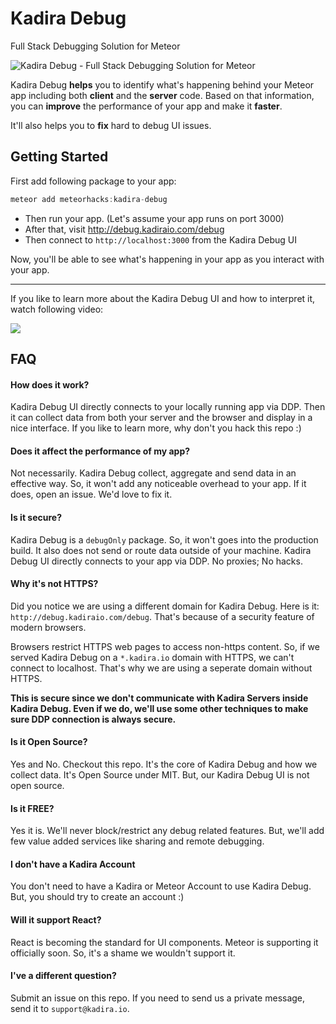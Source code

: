 # Kadira Debug

Full Stack Debugging Solution for Meteor

![Kadira Debug - Full Stack Debugging Solution for Meteor](https://cldup.com/pQDQPc4rjT.png)

Kadira Debug **helps** you to identify what's happening behind your Meteor app including both **client** and the **server** code. Based on that information, you can **improve** the performance of your app and make it **faster**.

It'll also helps you to **fix** hard to debug UI issues.

## Getting Started

First add following package to your app:

~~~js
meteor add meteorhacks:kadira-debug
~~~


* Then run your app. (Let's assume your app runs on port 3000)
* After that, visit <http://debug.kadiraio.com/debug>
* Then connect to `http://localhost:3000` from the Kadira Debug UI

Now, you'll be able to see what's happening in your app as you interact with your app.

---

If you like to learn more about the Kadira Debug UI and how to interpret it, watch following video:

[![](https://cldup.com/eDEvWF2VMT.png)](https://www.youtube.com/watch?v=lrAYlayAWMI)

## FAQ

#### How does it work?

Kadira Debug UI directly connects to your locally running app via DDP. Then it can collect data from both your server and the browser and display in a nice interface. If you like to learn more, why don't you hack this repo :)

#### Does it affect the performance of my app?

Not necessarily. Kadira Debug collect, aggregate and send data in an effective way. So, it won't add any noticeable overhead to your app. If it does, open an issue. We'd love to fix it.

#### Is it secure?

Kadira Debug is a `debugOnly` package. So, it won't goes into the production build. It also does not send or route data outside of your machine. Kadira Debug UI directly connects to your app via DDP. No proxies; No hacks.

#### Why it's not HTTPS?

Did you notice we are using a different domain for Kadira Debug. Here is it: `http://debug.kadiraio.com/debug`. That's because of a security feature of modern browsers. 

Browsers restrict HTTPS web pages to access non-https content. So, if we served Kadira Debug on a `*.kadira.io` domain with HTTPS, we can't connect to localhost. That's why we are using a seperate domain without HTTPS.

**This is secure since we don't communicate with Kadira Servers inside Kadira Debug. Even if we do, we'll use some other techniques to make sure DDP connection is always secure.**

#### Is it Open Source?

Yes and No. Checkout this repo. It's the core of Kadira Debug and how we collect data. It's Open Source under MIT. But, our Kadira Debug UI is not open source.

#### Is it FREE?

Yes it is. We'll never block/restrict any debug related features. But, we'll add few value added services like sharing and remote debugging.

#### I don't have a Kadira Account
You don't need to have a Kadira or Meteor Account to use Kadira Debug. But, you should try to create an account :)

#### Will it support React?

React is becoming the standard for UI components. Meteor is supporting it officially soon. So, it's a shame we wouldn't support it.

#### I've a different question?

Submit an issue on this repo. If you need to send us a private message, send it to `support@kadira.io`.
